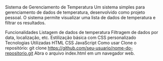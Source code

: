 Sistema de Gerenciamento de Temperatura
Um sistema simples para gerenciamento de dados de temperatura, desenvolvido como projeto pessoal. O sistema permite visualizar uma lista de dados de temperatura e filtrar os resultados.

Funcionalidades
Listagem de dados de temperatura
Filtragem de dados por data, localização, etc.
Estilização básica com CSS personalizado
Tecnologias Utilizadas
HTML
CSS
JavaScript
Como usar
Clone o repositório: git clone https://github.com/seu-usuario/nome-do-repositorio.git
Abra o arquivo index.html em um navegador web.
